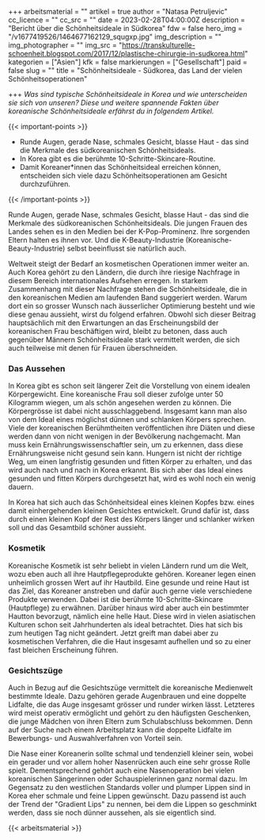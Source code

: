 +++
arbeitsmaterial = ""
artikel = true
author = "Natasa Petruljevic"
cc_licence = ""
cc_src = ""
date = 2023-02-28T04:00:00Z
description = "Bericht über die Schönheitsideale in Südkorea"
fdw = false
hero_img = "/v1677419526/1464677162129_squgxp.jpg"
img_description = ""
img_photographer = ""
img_src = "https://transkulturelle-schoenheit.blogspot.com/2017/12/plastische-chirurgie-in-sudkorea.html"
kategorien = ["Asien"]
kfk = false
markierungen = ["Gesellschaft"]
paid = false
slug = ""
title = "Schönheitsideale - Südkorea, das Land der vielen Schönheitsoperationen"

+++
_Was sind typische Schönheitsideale in Korea und wie unterscheiden sie sich von unseren? Diese und weitere spannende Fakten über koreanische Schönheitsideale erfährst du in folgendem Artikel._

{{< important-points >}} 



<ul>

<li>Runde Augen, gerade Nase, schmales Gesicht, blasse Haut - das sind die Merkmale des südkoreanischen Schönheitsideals.</li>

<li>In Korea gibt es die berühmte 10-Schritte-Skincare-Routine.</li>

<li>Damit Koreaner*innen das Schönheitsideal erreichen können, entscheiden sich viele dazu Schönheitsoperationen am Gesicht durchzuführen.</li>

</ul> {{< /important-points >}}

Runde Augen, gerade Nase, schmales Gesicht, blasse Haut - das sind die Merkmale des südkoreanischen Schönheitsideals. Die jungen Frauen des Landes sehen es in den Medien bei der K-Pop-Prominenz. Ihre sorgenden Eltern halten es ihnen vor. Und die K-Beauty-Industrie (Koreanische-Beauty-Industrie) selbst beeinflusst sie natürlich auch.

Weltweit steigt der Bedarf an kosmetischen Operationen immer weiter an. Auch Korea gehört zu den Ländern, die durch ihre riesige Nachfrage in diesem Bereich internationales Aufsehen erregen. In starkem Zusammenhang mit dieser Nachfrage stehen die Schönheitsideale, die in den koreanischen Medien am laufenden Band suggeriert werden. Warum dort ein so grosser Wunsch nach äusserlicher Optimierung besteht und wie diese genau aussieht, wirst du folgend erfahren. Obwohl sich dieser Beitrag hauptsächlich mit den Erwartungen an das Erscheinungsbild der koreanischen Frau beschäftigen wird, bleibt zu betonen, dass auch gegenüber Männern Schönheitsideale stark vermittelt werden, die sich auch teilweise mit denen für Frauen überschneiden.

### Das Aussehen

In Korea gibt es schon seit längerer Zeit die Vorstellung von einem idealen Körpergewicht. Eine koreanische Frau soll dieser zufolge unter 50 Kilogramm wiegen, um als schön angesehen werden zu können. Die Körpergrösse ist dabei nicht ausschlaggebend. Insgesamt kann man also von dem Ideal eines möglichst dünnen und schlanken Körpers sprechen. Viele der koreanischen Berühmtheiten veröffentlichen ihre Diäten und diese werden dann von nicht wenigen in der Bevölkerung nachgemacht. Man muss kein Ernährungswissenschaftler sein, um zu erkennen, dass diese Ernährungsweise nicht gesund sein kann. Hungern ist nicht der richtige Weg, um einen langfristig gesunden und fitten Körper zu erhalten, und das wird auch nach und nach in Korea erkannt. Bis sich aber das Ideal eines gesunden und fitten Körpers durchgesetzt hat, wird es wohl noch ein wenig dauern.

In Korea hat sich auch das Schönheitsideal eines kleinen Kopfes bzw. eines damit einhergehenden kleinen Gesichtes entwickelt. Grund dafür ist, dass durch einen kleinen Kopf der Rest des Körpers länger und schlanker wirken soll und das Gesamtbild schöner aussieht.

### Kosmetik

Koreanische Kosmetik ist sehr beliebt in vielen Ländern rund um die Welt, wozu eben auch all ihre Hautpflegeprodukte gehören. Koreaner legen einen unheimlich grossen Wert auf ihr Hautbild. Eine gesunde und reine Haut ist das Ziel, das Koreaner anstreben und dafür auch gerne viele verschiedene Produkte verwenden. Dabei ist die berühmte 10-Schritte-Skincare (Hautpflege) zu erwähnen. Darüber hinaus wird aber auch ein bestimmter Hautton bevorzugt, nämlich eine helle Haut. Diese wird in vielen asiatischen Kulturen schon seit Jahrhunderten als ideal betrachtet. Dies hat sich bis zum heutigen Tag nicht geändert. Jetzt greift man dabei aber zu kosmetischen Verfahren, die die Haut insgesamt aufhellen und so zu einer fast bleichen Erscheinung führen.

### Gesichtszüge

Auch in Bezug auf die Gesichtszüge vermittelt die koreanische Medienwelt bestimmte Ideale. Dazu gehören gerade Augenbrauen und eine doppelte Lidfalte, die das Auge insgesamt grösser und runder wirken lässt. Letzteres wird meist operativ ermöglicht und gehört zu den häufigsten Geschenken, die junge Mädchen von ihren Eltern zum Schulabschluss bekommen. Denn auf der Suche nach einem Arbeitsplatz kann die doppelte Lidfalte im Bewerbungs- und Auswahlverfahren von Vorteil sein.

Die Nase einer Koreanerin sollte schmal und tendenziell kleiner sein, wobei ein gerader und vor allem hoher Nasenrücken auch eine sehr grosse Rolle spielt. Dementsprechend gehört auch eine Nasenoperation bei vielen koreanischen Sängerinnen oder Schauspielerinnen ganz normal dazu. Im Gegensatz zu den westlichen Standards voller und plumper Lippen sind in Korea eher schmale und feine Lippen gewünscht. Dazu passend ist auch der Trend der "Gradient Lips" zu nennen, bei dem die Lippen so geschminkt werden, dass sie noch dünner aussehen, als sie eigentlich sind.



 {{< arbeitsmaterial >}} 